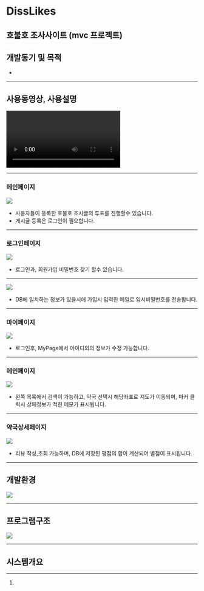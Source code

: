 <h1> DissLikes </h1>
<h2>호불호 조사사이트 (mvc 프로젝트) </h2>
<h2>개발동기 및 목적</h2>
<ul>
  <li></li>
</ul>
<hr>
<h2>사용동영상, 사용설명</h2>
<video src="https://user-images.githubusercontent.com/85157790/165747505-97785237-2341-47fc-a290-3a862448386d.mp4"></video>
<hr>
<h3>메인페이지</h3>
<image src="https://user-images.githubusercontent.com/85157790/165747569-45be6ecb-96c6-46b4-8051-e789272958cd.png"></image>
<ul>
  <li> 사용자들이 등록한 호불호 조사글의 투표를 진행할수 있습니다.
  <li> 게시글 등록은 로그인이 필요합니다.
</ul>
<hr>
<h3>로그인페이지</h3>
<image src="https://user-images.githubusercontent.com/85157790/165747573-553b5f8d-bc48-4ce5-baef-1f4de7d366b9.png"></image>
<ul>
  <li>로그인과, 회원가입 비밀번호 찾기 할수 있습니다.
</ul>
<hr>
<image src="https://user-images.githubusercontent.com/85157790/165747576-4fed62eb-2c23-4694-993e-aa8e58eded49.png"></image>
<ul>
  <li> DB에 일치하는 정보가 있을시에 가입시 입력한 메일로 임시비밀번호를 전송합니다.
</ul>
<hr>
<h3>마이페이지</h3>
<image src="https://user-images.githubusercontent.com/85157790/165747578-30c9b481-f36a-45db-b2ba-1e2fb11f6730.png"></image>
<ul>
  <li>로그인후, MyPage에서 아이디외의 정보가 수정 가능합니다.
</ul>
<hr>
<h3>메인페이지</h3>
<image src="https://user-images.githubusercontent.com/85157790/165747580-19802fd9-0509-4c47-9284-7268a4b01a23.png"></image>
<ul>
  <li> 왼쪽 목록에서 검색이 가능하고, 약국 선택시 해당좌표로 지도가 이동되며, 마커 클릭시 상페정보가 적힌 메모가 표시됩니다. 
</ul>
<hr>
<h3>약국상세페이지</h3>
<image src="https://user-images.githubusercontent.com/85157790/165747586-9933a727-7f04-45a3-86b4-0470fb76af8a.png"></image>
<ul>
  <li> 리뷰 작성,조회 가능하며, DB에 저장된 평점의 합이 계산되어 별점이 표시됩니다.
</ul>
<hr>
<h2>개발환경</h2>
<image src="https://user-images.githubusercontent.com/85157790/165740053-d0dedcd0-876a-4f11-bca5-9ca4c5fa2378.png"></image>
<hr>
<h2>프로그램구조</h2>
<image src="https://user-images.githubusercontent.com/85157790/165740597-b268907d-377c-4c3e-9728-2c0d63b85edf.png"></image>
<hr>
<h2>시스템개요</h2>

<hr>
<ol>
  <li>  
</ol>
<image src=""></image>
